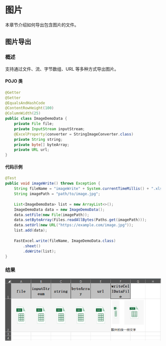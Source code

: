 # 图片
本章节介绍如何导出包含图片的文件。

## 图片导出

### 概述
支持通过文件、流、字节数组、URL 等多种方式导出图片。

#### POJO 类
```java
@Getter
@Setter
@EqualsAndHashCode
@ContentRowHeight(100)
@ColumnWidth(25)
public class ImageDemoData {
    private File file;
    private InputStream inputStream;
    @ExcelProperty(converter = StringImageConverter.class)
    private String string;
    private byte[] byteArray;
    private URL url;
}
```

#### 代码示例
```java
@Test
public void imageWrite() throws Exception {
    String fileName = "imageWrite" + System.currentTimeMillis() + ".xlsx";
    String imagePath = "path/to/image.jpg";

    List<ImageDemoData> list = new ArrayList<>();
    ImageDemoData data = new ImageDemoData();
    data.setFile(new File(imagePath));
    data.setByteArray(Files.readAllBytes(Paths.get(imagePath)));
    data.setUrl(new URL("https://example.com/image.jpg"));
    list.add(data);

    FastExcel.write(fileName, ImageDemoData.class)
        .sheet()
        .doWrite(list);
}
```

### 结果
![img](../../images/write/imgWrite.png)
